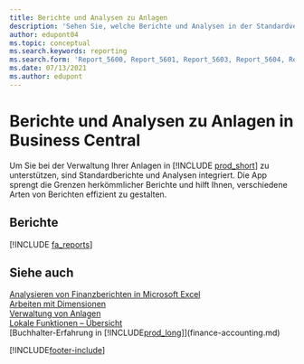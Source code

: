 ```yaml
---
title: Berichte und Analysen zu Anlagen
description: 'Sehen Sie, welche Berichte und Analysen in der Standardversion von Business Central verfügbar sind, damit Sie den Überblick über Ihre Anlagen behalten können.'
author: edupont04
ms.topic: conceptual
ms.search.keywords: reporting
ms.search.form: 'Report_5600, Report_5601, Report_5603, Report_5604, Report_5605, Report_5606, Report_5607, Report_5608, Report_5610'
ms.date: 07/13/2021
ms.author: edupont
---
```

# <a name="fixed-assets-reports-and-analytics-in-business-central"></a><a name="fixed-assets-reports-and-analytics-in-business-central"></a>Berichte und Analysen zu Anlagen in Business Central

Um Sie bei der Verwaltung Ihrer Anlagen in [!INCLUDE [prod_short](includes/prod_short.md)] zu unterstützen, sind Standardberichte und Analysen integriert. Die App sprengt die Grenzen herkömmlicher Berichte und hilft Ihnen, verschiedene Arten von Berichten effizient zu gestalten.  

## <a name="reports"></a><a name="reports"></a>Berichte
[!INCLUDE [fa_reports](includes/fa-reports-include.md)]


## <a name="see-also"></a><a name="see-also"></a>Siehe auch

[Analysieren von Finanzberichten in Microsoft Excel](finance-analyze-excel.md)  
[Arbeiten mit Dimensionen](finance-dimensions.md)  
[Verwaltung von Anlagen](fa-manage.md)  
[Lokale Funktionen – Übersicht](about-localization.md)  
[Buchhalter-Erfahrung in [!INCLUDE[prod_long](includes/prod_long.md)]](finance-accounting.md)  


[!INCLUDE[footer-include](includes/footer-banner.md)]
